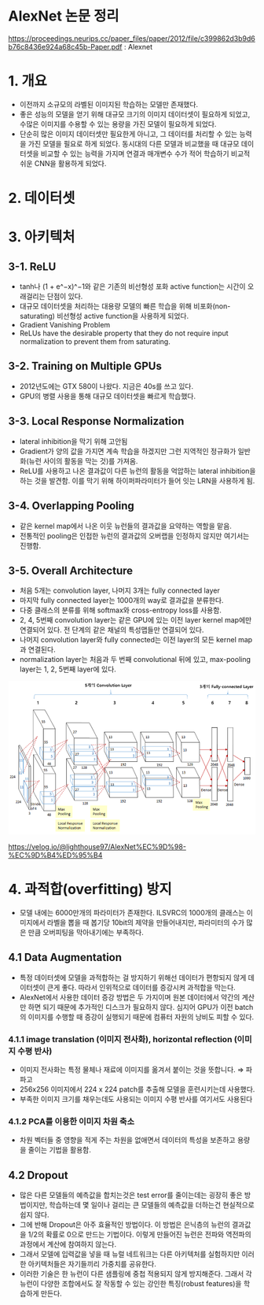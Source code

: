 # AlexNet 논문 정리

https://proceedings.neurips.cc/paper_files/paper/2012/file/c399862d3b9d6b76c8436e924a68c45b-Paper.pdf : Alexnet

# 1. 개요

- 이전까지 소규모의 라벨된 이미지된 학습하는 모델만 존재했다.
- 좋은 성능의 모델을 얻기 위해 대규모 크기의 이미지 데이터셋이 필요하게 되었고, 수많은 이미지를 수용할 수 있는 용량을 가진 모델이 필요하게 되었다.
- 단순히 많은 이미지 데이터셋만 필요한게 아니고, 그 데이터를 처리할 수 있는 능력을 가진 모델을 필요로 하게 되었다. 동시대의 다른 모델과 비교했을 때 대규모 데이터셋을 비교할 수 있는 능력을 가지며 연결과 매개변수 수가 적어 학습하기 비교적 쉬운 CNN을 활용하게 되었다.

# 2. 데이터셋

# 3. 아키텍처

## 3-1. ReLU

- tanh나 (1 + e^−x)^−1와 같은 기존의 비선형성 포화 active function는 시간이 오래걸리는 단점이 있다.
- 대규모 데이터셋을 처리하는 대용량 모델의 빠른 학습을 위해 비포화(non-saturating) 비선형성 active function을 사용하게 되었다.
- Gradient Vanishing Problem
- ReLUs have the desirable property that they do not require input normalization to prevent them from saturating.

## 3-2. Training on Multiple GPUs

- 2012년도에는 GTX 580이 나왔다. 지금은 40s를 쓰고 있다.
- GPU의 병렬 사용을 통해 대규모 데이터셋을 빠르게 학습했다.

## 3-3. Local Response Normalization

- lateral inhibition을 막기 위해 고안됨
- Gradient가 양의 값을 가지면 계속 학습을 하겠지만 그런 지역적인 정규화가 일반화(뉴런 사이의 활동을 막는 것)를 가져옴.
- ReLU를 사용하고 나온 결과값이 다른 뉴런의 활동을 억압하는 lateral inhibition을 하는 것을 발견함. 이를 막기 위해 하이퍼파라미터가 들어 잇는 LRN을 사용하게 됨.

## 3-4. Overlapping Pooling

- 같은 kernel map에서 나온 이웃 뉴런들의 결과값을 요약하는 역할을 맡음.
- 전통적인 pooling은 인접한 뉴런의 결과값의 오버랩을 인정하지 않지만 여기서는 진행함.

## 3-5. Overall Architecture

- 처음 5개는 convolution layer, 나머지 3개는 fully connected layer
- 마지막 fully connected layer는 1000개의 way로 결과값을 분류한다.
- 다중 클래스의 분류를 위해 softmax와 cross-entropy loss를 사용함.
- 2, 4, 5번째 convolution layer는 같은 GPU에 있는 이전 layer kernel map에만 연결되어 있다. 전 단계의 같은 채널의 특성맵들만 연결되어 있다.
- 나머지 convolution layer와 fully connected는 이전 layer의 모든 kernel map과 연결된다.
- normalization layer는 처음과 두 번째 convolutional 뒤에 있고, max-pooling layer는 1, 2, 5번째 layer에 있다.

![image.png](image.png)

https://velog.io/@lighthouse97/AlexNet%EC%9D%98-%EC%9D%B4%ED%95%B4

# 4. 과적합(overfitting) 방지

- 모델 내에는 6000만개의 파라미터가 존재한다. ILSVRC의 1000개의 클래스는 이미지에서 라벨을 뽑을 때 봅기당 10bit의 제약을 만들어내지만, 파라미터의 수가 많은 만큼 오버피팅을 막아내기에는 부족하다.

## 4.1 Data Augmentation

- 특정 데이터셋에 모델을 과적합하는 걸 방지하기 위해선 데이터가 편항되지 않게 데이터셋이 큰게 좋다. 따라서 인위적으로 데이터를 증강시켜 과적합을 막는다.
- AlexNet에서 사용한 데이터 증강 방법은 두 가지이며 원본 데이터에서 약간의 계산만 하면 되기 때문에 추가적인 디스크가 필요하지 않다. 심지어 GPU가 이전 batch의 이미지를 수행할 때 증강이 실행되기 때문에 컴퓨터 자원의 낭비도 피할 수 있다.

### 4.1.1 image translation (이미지 전사화), horizontal reflection (이미지 수평 반사)

- 이미지 전사화는 특정 물체나 재료에 이미지를 옮겨서 붙이는 것을 뜻합니다.  ⇒ 파파고
- 256x256 이미지에서 224 x 224 patch를 추출해 모델을 훈련시키는데 사용했다.
- 부족한 이미지 크기를 채우는데도 사용되는 이미지 수평 반사를 여기서도 사용된다

### 4.1.2 PCA를 이용한 이미지 차원 축소

- 차원 벡터들 중 영향을 적게 주는 차원을 없애면서 데이터의 특성을 보존하고 용량을 줄이는 기법을 활용함.

## 4.2 Dropout

- 많은 다른 모델들의 예측값을 합치는것은 test error를 줄이는데는 굉장히 좋은 방법이지만, 학습하는데 몇 일이나 걸리는 큰 모델들의 예측값을 더하는건 현실적으로 쉽지 않다.
- 그에 반해 Dropout은 아주 효율적인 방법이다. 이 방법은 은닉층의 뉴런의 결과값을 1/2의 확률로 0으로 만드는 기법이다. 이렇게 만들어진 뉴런은 전파와 역전파의 과정에서 계산에 참여하지 않는다.
- 그래서 모델에 입력값을 넣을 때 뉴럴 네트워크는 다른 아키텍처를 실험하지만 이러한 아키텍처들은 자기들끼리 가중치를 공유한다.
- 이러한 기술은 한 뉴런이 다른 샘플링에 중첩 적용되지 않게 방지해준다. 그래서 각 뉴런이 다양한 조합에서도 잘 작동할 수 있는 강인한 특징(robust features)을 학습하게 만든다.